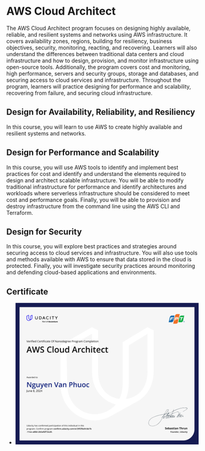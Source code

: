 # AWS Cloud Architect

The AWS Cloud Architect program focuses on designing highly available, reliable, and resilient systems and networks using AWS infrastructure. It covers availability zones, regions, building for resiliency, business objectives, security, monitoring, reacting, and recovering. Learners will also understand the differences between traditional data centers and cloud infrastructure and how to design, provision, and monitor infrastructure using open-source tools. Additionally, the program covers cost and monitoring, high performance, servers and security groups, storage and databases, and securing access to cloud services and infrastructure. Throughout the program, learners will practice designing for performance and scalability, recovering from failure, and securing cloud infrastructure.

## Design for Availability, Reliability, and Resiliency

In this course, you will learn to use AWS to create highly available and resilient systems and networks.

## Design for Performance and Scalability

In this course, you will use AWS tools to identify and implement best practices for cost and identify and understand the elements required to design and architect scalable infrastructure. You will be able to modify traditional infrastructure for performance and identify architectures and workloads where serverless infrastructure should be considered to meet cost and performance goals. Finally, you will be able to provision and destroy infrastructure from the command line using the AWS CLI and Terraform.

## Design for Security

In this course, you will explore best practices and strategies around securing access to cloud services and infrastructure. You will also use tools and methods available with AWS to ensure that data stored in the cloud is protected. Finally, you will investigate security practices around monitoring and defending cloud-based applications and environments.

## Certificate

- ![Certificate](./certificate.jpg)
